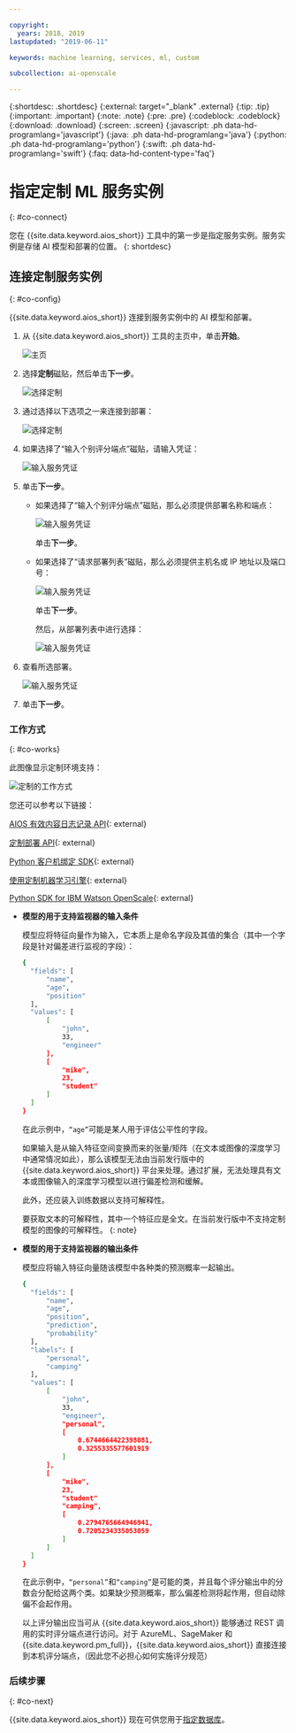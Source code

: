 ```yaml
---

copyright:
  years: 2018, 2019
lastupdated: "2019-06-11"

keywords: machine learning, services, ml, custom 

subcollection: ai-openscale

---
```


{:shortdesc: .shortdesc}
{:external: target="_blank" .external}
{:tip: .tip}
{:important: .important}
{:note: .note}
{:pre: .pre}
{:codeblock: .codeblock}
{:download: .download}
{:screen: .screen}
{:javascript: .ph data-hd-programlang='javascript'}
{:java: .ph data-hd-programlang='java'}
{:python: .ph data-hd-programlang='python'}
{:swift: .ph data-hd-programlang='swift'}
{:faq: data-hd-content-type='faq'}

# 指定定制 ML 服务实例
{: #co-connect}

您在 {{site.data.keyword.aios_short}} 工具中的第一步是指定服务实例。服务实例是存储 AI 模型和部署的位置。
{: shortdesc}

## 连接定制服务实例
{: #co-config}

{{site.data.keyword.aios_short}} 连接到服务实例中的 AI 模型和部署。

1.  从 {{site.data.keyword.aios_short}} 工具的主页中，单击**开始**。

    ![主页](images/gs-config-start.png)

2.  选择**定制**磁贴，然后单击**下一步**。

    ![选择定制](images/connect-custom.png)

3.  通过选择以下选项之一来连接到部署：

    ![选择定制](images/connect-custom-deploy.png)

4.  如果选择了“输入个别评分端点”磁贴，请输入凭证：

    ![输入服务凭证](images/connect-custom-cred.png)

5.  单击**下一步**。

    - 如果选择了“输入个别评分端点”磁贴，那么必须提供部署名称和端点：

      ![输入服务凭证](images/connect-custom-endpoint.png)

      单击**下一步**。

    - 如果选择了“请求部署列表”磁贴，那么必须提供主机名或 IP 地址以及端口号：

      ![输入服务凭证](images/connect-custom-apiendpoint.png)

      单击**下一步**。

      然后，从部署列表中进行选择：

      ![输入服务凭证](images/connect-custom-apiendpoint2.png)

6.  查看所选部署。

    ![输入服务凭证](images/connect-custom-deploy2.png)

7.  单击**下一步**。

### 工作方式
{: #co-works}

此图像显示定制环境支持：

![定制的工作方式](images/custom-how-works.png)

您还可以参考以下链接：

[AIOS 有效内容日志记录 API](https://{DomainName}/apidocs/ai-openscale#publish-scoring-payload){: external}

[定制部署 API](https://aiopenscale-custom-deployement-spec.mybluemix.net/){: external}

[Python 客户机绑定 SDK](http://ai-openscale-python-client.mybluemix.net/#bindings){: external}

[使用定制机器学习引擎](https://github.com/pmservice/ai-openscale-tutorials/blob/master/notebooks/AI%20OpenScale%20and%20Custom%20ML%20Engine.ipynb){: external}

[Python SDK for IBM Watson OpenScale](https://pypi.org/project/ibm-ai-openscale/){: external}

- **模型的用于支持监视器的输入条件**

  模型应将特征向量作为输入，它本质上是命名字段及其值的集合（其中一个字段是针对偏差进行监视的字段）：

  ```bash
  {
    "fields": [
        "name",
        "age",
        "position"
    ],
    "values": [
        [
            "john",
            33,
            "engineer"
        ],
        [
            "mike",
            23,
            "student"
        ]
    ]
  }
  ```

  在此示例中，`“age”`可能是某人用于评估公平性的字段。

  如果输入是从输入特征空间变换而来的张量/矩阵（在文本或图像的深度学习中通常情况如此），那么该模型无法由当前发行版中的 {{site.data.keyword.aios_short}} 平台来处理。通过扩展，无法处理具有文本或图像输入的深度学习模型以进行偏差检测和缓解。

  此外，还应装入训练数据以支持可解释性。

  要获取文本的可解释性，其中一个特征应是全文。在当前发行版中不支持定制模型的图像的可解释性。
  {: note}

- **模型的用于支持监视器的输出条件**

  模型应将输入特征向量随该模型中各种类的预测概率一起输出。

  ```bash
  {
    "fields": [
        "name",
        "age",
        "position",
        "prediction",
        "probability"
    ],
    "labels": [
        "personal",
        "camping"
    ],
    "values": [
        [
            "john",
            33,
            "engineer",
            "personal",
            [
                0.6744664422398081,
                0.3255335577601919
            ]
        ],
        [
            "mike",
            23,
            "student"
            "camping",
            [
                0.2794765664946941,
                0.7205234335053059
            ]
        ]
    ]
  }
  ```

  在此示例中，`“personal”`和`“camping”`是可能的类，并且每个评分输出中的分数会分配给这两个类。如果缺少预测概率，那么偏差检测将起作用，但自动除偏不会起作用。

  以上评分输出应当可从 {{site.data.keyword.aios_short}} 能够通过 REST 调用的实时评分端点进行访问。对于 AzureML、SageMaker 和 {{site.data.keyword.pm_full}}，{{site.data.keyword.aios_short}} 直接连接到本机评分端点，（因此您不必担心如何实施评分规范）

### 后续步骤
{: #co-next}

{{site.data.keyword.aios_short}} 现在可供您用于[指定数据库](/docs/services/ai-openscale?topic=ai-openscale-connect-db)。
